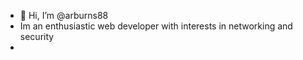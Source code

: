 - 👋 Hi, I’m @arburns88
- Im an enthusiastic web developer with interests in networking and security
- 
